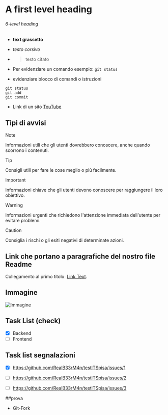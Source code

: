# A first level heading

###### 6-level heading

- **text grassetto**
- _testo corsivo_
- >testo citato

- Per evidenziare un comando esempio: `git status`

- evidenziare blocco di comandi o istruzioni 
```
git status
git add
git commit
```
- Link di un sito [TouTube](https://www.youtube.com/)


## Tipi di avvisi
> [!NOTE]
> Informazioni utili che gli utenti dovrebbero conoscere, anche quando scorrono i contenuti.

> [!TIP]
> Consigli utili per fare le cose meglio o più facilmente.

> [!IMPORTANT]
> Informazioni chiave che gli utenti devono conoscere per raggiungere il loro obiettivo.

> [!WARNING]
> Informazioni urgenti che richiedono l'attenzione immediata dell'utente per evitare problemi.

> [!CAUTION]
> Consiglia i rischi o gli esiti negativi di determinate azioni.

## Link che portano a paragrafiche del nostro file Readme
Collegamento al primo titolo: [Link Text](#A-first-level-heading).

## Immagine
![Immagine](https://media.licdn.com/dms/image/v2/D4E12AQGUxTOC3los3A/article-cover_image-shrink_600_2000/article-cover_image-shrink_600_2000/0/1694596637191?e=2147483647&v=beta&t=aLtaRFHobkh9Gb5Yq-f2nK1gDG6iD1nBTY8oQV9qb5g)

## Task List (check)
- [x] Backend
- [ ] Frontend

## Task list segnalazioni
- [x] https://github.com/RealB33rM4n/testITSpisa/issues/1
- [ ] https://github.com/RealB33rM4n/testITSpisa/issues/2
- [ ] https://github.com/RealB33rM4n/testITSpisa/issues/3


##prova
- Git-Fork 
